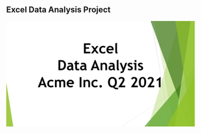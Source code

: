 ## Excel Data Analysis Project

![App Screenshot](https://github.com/CyclopeLab/Portfolio/blob/main/Images/TN-%20Excel%20Data%20Analysys%20Walkthrough.png)
